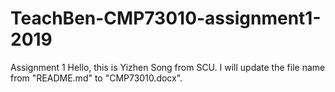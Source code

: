 # TeachBen-CMP73010-assignment1-2019
Assignment 1
Hello, this is Yizhen Song from SCU. I will update the file name from "README.md" to "CMP73010.docx".
